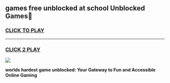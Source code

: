 
## games free unblocked at school Unblocked Games👋
<h3>
<a href="https://premium.freeplayer.one?title=games_free_unblocked_at_school&ref=16F">CLICK TO PLAY</a></h3>
<hr>

<h3>
<a href="https://premium.freeplayer.one?title=games_free_unblocked_at_school&ref=16F">CLICK 2 PLAY</a>
  
</h3>

<a href="https://premium.freeplayer.one?title=games_free_unblocked_at_school&ref=16F/"><img src="https://clearcache.store/games.png"></a>


**worlds hardest game unblocked: Your Gateway to Fun and Accessible Online Gaming**
